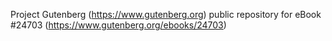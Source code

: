 Project Gutenberg (https://www.gutenberg.org) public repository for eBook #24703 (https://www.gutenberg.org/ebooks/24703)

